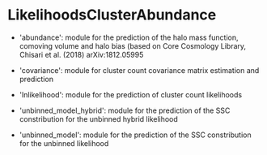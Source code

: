 # LikelihoodsClusterAbundance

- 'abundance': module for the prediction of the halo mass function, comoving volume and halo bias (based on Core Cosmology Library, Chisari et al. (2018) arXiv:1812.05995

- 'covariance': module for cluster count covariance matrix estimation and prediction

- 'lnlikelihood': module for the prediction of cluster count likelihoods

- 'unbinned_model_hybrid': module for the prediction of the SSC constribution for the unbinned hybrid likelihood

- 'unbinned_model': module for the prediction of the SSC constribution for the unbinned likelihood


